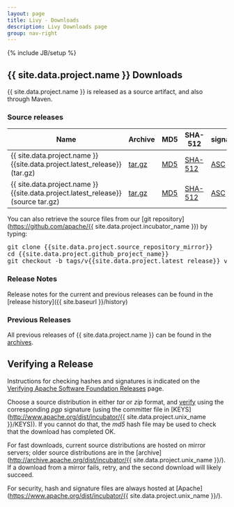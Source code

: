 ```yaml
---
layout: page
title: Livy - Downloads
description: Livy Downloads page
group: nav-right
---
```

<!--
{% comment %}
Licensed to the Apache Software Foundation (ASF) under one or more
contributor license agreements.  See the NOTICE file distributed with
this work for additional information regarding copyright ownership.
The ASF licenses this file to you under the Apache License, Version 2.0
(the "License"); you may not use this file except in compliance with
the License.  You may obtain a copy of the License at

http://www.apache.org/licenses/LICENSE-2.0

Unless required by applicable law or agreed to in writing, software
distributed under the License is distributed on an "AS IS" BASIS,
WITHOUT WARRANTIES OR CONDITIONS OF ANY KIND, either express or implied.
See the License for the specific language governing permissions and
limitations under the License.
{% endcomment %}
-->
{% include JB/setup %}

## {{ site.data.project.name }} Downloads

{{ site.data.project.name }} is released as a source artifact, and also through Maven.

### Source releases

<table class="table table-hover sortable">
    <thead>
        <tr>
            <th><b>Name</b></th>
            <th><b>Archive</b></th>
            <th><b>MD5</b></th>
            <th><b>SHA-512</b></th>
            <th><b>signature</b></th>
        </tr>
    </thead>
    <tbody>
        <tr>
            <td>{{ site.data.project.name }} {{site.data.project.latest_release}} (tar.gz)</td>
            <td><a href="http://www.apache.org/dyn/closer.lua/incubator/{{site.data.project.unix_name}}/{{site.data.project.latest_release}}/{{site.data.project.unix_name}}-{{site.data.project.latest_release}}-bin.zip">tar.gz</a></td>
            <td><a href="http://www.apache.org/dist/incubator/{{site.data.project.unix_name}}/{{site.data.project.latest_release}}/{{site.data.project.unix_name}}-{{site.data.project.latest_release}}-bin.zip.md5">MD5</a></td>
            <td><a href="http://www.apache.org/dist/incubator/{{site.data.project.unix_name}}/{{site.data.project.latest_release}}/{{site.data.project.unix_name}}-{{site.data.project.latest_release}}-bin.zip.sha512">SHA-512</a></td>
            <td><a href="http://www.apache.org/dist/incubator/{{site.data.project.unix_name}}/{{site.data.project.latest_release}}/{{site.data.project.unix_name}}-{{site.data.project.latest_release}}-bin.zip.asc">ASC</a></td>
        </tr>
        <tr>
            <td>{{ site.data.project.name }} {{site.data.project.latest_release}} (source tar.gz)</td>
            <td><a href="http://www.apache.org/dyn/closer.lua/incubator/{{site.data.project.unix_name}}/{{site.data.project.latest_release}}/{{site.data.project.unix_name}}-{{site.data.project.latest_release}}-src.zip">tar.gz</a></td>
            <td><a href="http://www.apache.org/dist/incubator/{{site.data.project.unix_name}}/{{site.data.project.latest_release}}/{{site.data.project.unix_name}}-{{site.data.project.latest_release}}-src.zip.md5">MD5</a></td>
            <td><a href="http://www.apache.org/dist/incubator/{{site.data.project.unix_name}}/{{site.data.project.latest_release}}/{{site.data.project.unix_name}}-{{site.data.project.latest_release}}-src.zip.sha512">SHA-512</a></td>
            <td><a href="http://www.apache.org/dist/incubator/{{site.data.project.unix_name}}/{{site.data.project.latest_release}}/{{site.data.project.unix_name}}-{{site.data.project.latest_release}}-src.zip.asc">ASC</a></td>
        </tr>
    </tbody>
</table>

You can also retrieve the source files from our [git repository](https://github.com/apache/{{ site.data.project.incubator_name }}) by typing:

<pre>
git clone {{site.data.project.source_repository_mirror}}
cd {{site.data.project.github_project_name}}
git checkout -b tags/v{{site.data.project.latest_release}} v{{site.data.project.latest_release}}
</pre>

### Release Notes

Release notes for the current and previous releases can be found in the [release history]({{ site.baseurl }}/history)

### Previous Releases

All previous releases of {{ site.data.project.name }} can be found in the [archives](http://archive.apache.org/dist/incubator/{{site.data.project.unix_name}}/).

## Verifying a Release

Instructions for checking hashes and signatures is indicated on the [Verifying Apache Software Foundation Releases](http://www.apache.org/info/verification.html) page.

Choose a source distribution in either *tar* or *zip* format,
and [verify](http://www.apache.org/dyn/closer.cgi#verify)
using the corresponding *pgp* signature (using the committer file in
[KEYS](http://www.apache.org/dist/incubator/{{ site.data.project.unix_name }}/KEYS)).
If you cannot do that, the *md5* hash file may be used to check that the
download has completed OK.

For fast downloads, current source distributions are hosted on mirror servers;
older source distributions are in the
[archive](http://archive.apache.org/dist/incubator/{{ site.data.project.unix_name }}/).
If a download from a mirror fails, retry, and the second download will likely
succeed.

For security, hash and signature files are always hosted at
[Apache](https://www.apache.org/dist/incubator/{{ site.data.project.unix_name }}/).

